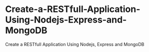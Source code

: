 # Create-a-RESTfull-Application-Using-Nodejs-Express-and-MongoDB
Create a RESTfull Application Using Nodejs, Express and MongoDB
